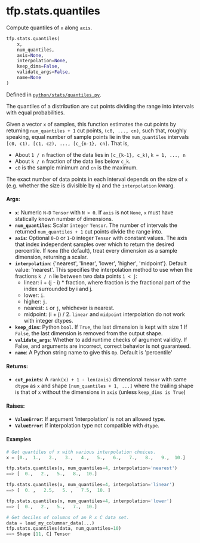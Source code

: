 <div itemscope itemtype="http://developers.google.com/ReferenceObject">
<meta itemprop="name" content="tfp.stats.quantiles" />
<meta itemprop="path" content="Stable" />
</div>

# tfp.stats.quantiles

Compute quantiles of `x` along `axis`.

``` python
tfp.stats.quantiles(
    x,
    num_quantiles,
    axis=None,
    interpolation=None,
    keep_dims=False,
    validate_args=False,
    name=None
)
```



Defined in [`python/stats/quantiles.py`](https://github.com/tensorflow/probability/tree/master/tensorflow_probability/python/stats/quantiles.py).

<!-- Placeholder for "Used in" -->

The quantiles of a distribution are cut points dividing the range into
intervals with equal probabilities.

Given a vector `x` of samples, this function estimates the cut points by
returning `num_quantiles + 1` cut points, `(c0, ..., cn)`, such that, roughly
speaking, equal number of sample points lie in the `num_quantiles` intervals
`[c0, c1), [c1, c2), ..., [c_{n-1}, cn]`.  That is,

* About `1 / n` fraction of the data lies in `[c_{k-1}, c_k)`, `k = 1, ..., n`
* About `k / n` fraction of the data lies below `c_k`.
* `c0` is the sample minimum and `cn` is the maximum.

The exact number of data points in each interval depends on the size of
`x` (e.g. whether the size is divisible by `n`) and the `interpolation` kwarg.

#### Args:


* <b>`x`</b>:  Numeric `N-D` `Tensor` with `N > 0`.  If `axis` is not `None`,
  `x` must have statically known number of dimensions.
* <b>`num_quantiles`</b>:  Scalar `integer` `Tensor`.  The number of intervals the
  returned `num_quantiles + 1` cut points divide the range into.
* <b>`axis`</b>:  Optional `0-D` or `1-D` integer `Tensor` with constant values. The
  axis that index independent samples over which to return the desired
  percentile.  If `None` (the default), treat every dimension as a sample
  dimension, returning a scalar.
* <b>`interpolation`</b>: {'nearest', 'linear', 'lower', 'higher', 'midpoint'}.
  Default value: 'nearest'.  This specifies the interpolation method to
  use when the fractions `k / n` lie between two data points `i < j`:
    * linear: i + (j - i) * fraction, where fraction is the fractional part
      of the index surrounded by i and j.
    * lower: `i`.
    * higher: `j`.
    * nearest: `i` or `j`, whichever is nearest.
    * midpoint: (i + j) / 2. `linear` and `midpoint` interpolation do not
      work with integer dtypes.
* <b>`keep_dims`</b>:  Python `bool`. If `True`, the last dimension is kept with size 1
  If `False`, the last dimension is removed from the output shape.
* <b>`validate_args`</b>:  Whether to add runtime checks of argument validity. If
  False, and arguments are incorrect, correct behavior is not guaranteed.
* <b>`name`</b>:  A Python string name to give this `Op`.  Default is 'percentile'


#### Returns:


* <b>`cut_points`</b>:  A `rank(x) + 1 - len(axis)` dimensional `Tensor` with same
`dtype` as `x` and shape `[num_quantiles + 1, ...]` where the trailing shape
is that of `x` without the dimensions in `axis` (unless `keep_dims is True`)


#### Raises:


* <b>`ValueError`</b>:  If argument 'interpolation' is not an allowed type.
* <b>`ValueError`</b>:  If interpolation type not compatible with `dtype`.

#### Examples

```python
# Get quartiles of x with various interpolation choices.
x = [0.,  1.,   2.,   3.,   4.,   5.,   6.,   7.,   8.,   9.,  10.]

tfp.stats.quantiles(x, num_quantiles=4, interpolation='nearest')
==> [  0.,   2.,   5.,   8.,  10.]

tfp.stats.quantiles(x, num_quantiles=4, interpolation='linear')
==> [  0. ,   2.5,   5. ,   7.5,  10. ]

tfp.stats.quantiles(x, num_quantiles=4, interpolation='lower')
==> [  0.,   2.,   5.,   7.,  10.]

# Get deciles of columns of an R x C data set.
data = load_my_columnar_data(...)
tfp.stats.quantiles(data, num_quantiles=10)
==> Shape [11, C] Tensor
```